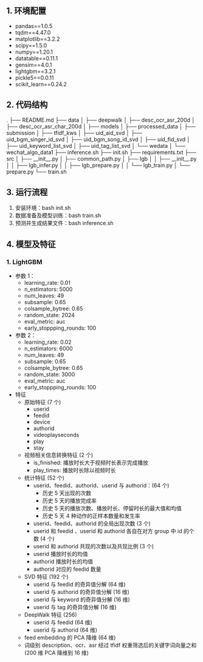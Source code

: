 ## 1. 环境配置
* pandas==1.0.5
* tqdm==4.47.0
* matplotlib==3.2.2
* scipy==1.5.0
* numpy==1.20.1
* datatable==0.11.1
* gensim==4.0.1
* lightgbm==3.2.1
* pickle5==0.0.11
* scikit_learn==0.24.2

## 2. 代码结构

.
├── README.md
├── data
│   ├── deepwalk
│   ├── desc_ocr_asr_200d
│   ├── desc_ocr_asr_char_200d
│   ├── models
│   ├── processed_data
│   ├── submission
│   ├── tfidf_kws
│   ├── uid_aid_svd
│   ├── uid_bgm_singer_id_svd
│   ├── uid_bgm_song_id_svd
│   ├── uid_fid_svd
│   ├── uid_keyword_list_svd
│   ├── uid_tag_list_svd
│   └── wedata
│       └── wechat_algo_data1
├── inference.sh
├── init.sh
├── requirements.txt
├── src
│   ├── \_\_init\_\_.py
│   ├── common_path.py
│   ├── lgb
│   │   ├── \_\_init\_\_.py
│   │   ├── lgb_infer.py
│   │   ├── lgb_prepare.py
│   │   └── lgb_train.py
│   └── prepare.py
└── train.sh

## 3. 运行流程

1. 安装环境：bash init.sh
2. 数据准备及模型训练：bash train.sh
3. 预测并生成结果文件：bash inference.sh

## 4. 模型及特征

### 1. LightGBM

* 参数 1：
  * learning_rate: 0.01
  * n_estimators: 5000
  * num_leaves: 49
  * subsample: 0.65
  * colsample_bytree: 0.65
  * random_state: 2024
  * eval_metric: auc
  * early_stoppping_rounds: 100
* 参数 2：
  * learning_rate: 0.02
  * n_estimators: 6000
  * num_leaves: 49
  * subsample: 0.65
  * colsample_bytree: 0.65
  * random_state: 3000
  * eval_metric: auc
  * early_stoppping_rounds: 100
* 特征
  * 原始特征 (7 个)
    * userid
    * feedid
    * device
    * authorid
    * videoplayseconds
    * play
    * stay
  * 视频相关信息转换特征 (2 个)
    * is_finished: 播放时长大于视频时长表示完成播放
    * play_times: 播放时长除以视频时长
  * 统计特征 (52 个)
    * userid、feedid、authorid、userid 与 authorid：(64 个)
      * 历史 5 天出现的次数
      * 历史 5 天的播放完成率
      * 历史 5 天的播放次数、播放时长、停留时长的最大值和均值
      * 历史 5 天 4 种动作的正样本数量和发生率
    * userid、feedid、authorid 的全局出现次数 (3 个)
    * userid 和 feedid 、userid 和 authorid 各自在对方 group 中 id 的个数 (4 个)
    * userid 和 authorid 共现的次数以及共现比例 (3 个)
    * userid 播放时长的均值
    * authorid 播放时长的均值
    * authorid 对应的 feedid 数量
  * SVD 特征 (192 个)
    * userid 与 feedid 的奇异值分解 (64 维)
    * userid 与 authorid 的奇异值分解 (16 维)
    * userid 与 keyword  的奇异值分解 (16 维)
    * userid 与 tag  的奇异值分解 (16 维)
  * DeepWalk 特征 (256)
    * userid 与 feedid  (64 维)
    * userid 与 authorid  (64 维)
  * feed embedding 的 PCA 降维 (64 维)
  * 词级别 description、ocr、asr 经过 tfidf 权重筛选后的关键字词向量之和 (200 维 PCA 降维到 16 维)

